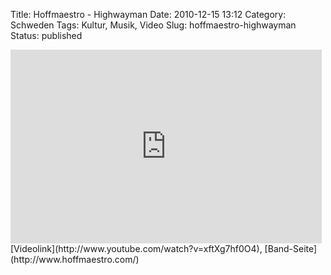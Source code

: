 Title: Hoffmaestro - Highwayman
Date: 2010-12-15 13:12
Category: Schweden
Tags: Kultur, Musik, Video
Slug: hoffmaestro-highwayman
Status: published

<iframe title="YouTube video player" class="youtube-player" type="text/html" width="498" height="310" src="http://www.youtube.com/embed/xftXg7hf0O4" frameborder="0"></iframe>  
[Videolink](http://www.youtube.com/watch?v=xftXg7hf0O4),
[Band-Seite](http://www.hoffmaestro.com/)

